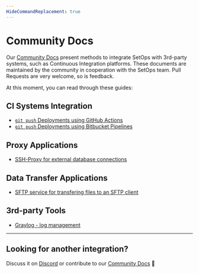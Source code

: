```yaml
---
HideCommandReplacement: true
---
```


# Community Docs

Our [Community Docs](https://github.com/setopsco/community-docs) present methods to integrate SetOps with 3rd-party systems, such as Continuous Integration platforms. These documents are maintained by the community in cooperation with the SetOps team. Pull Requests are very welcome, so is feedback.

At this moment, you can read through these guides:

## CI Systems Integration

* [`git push` Deployments using GitHub Actions](https://github.com/setopsco/community-docs/tree/main/github-actions)
* [`git push` Deployments using Bitbucket Pipelines](https://github.com/setopsco/community-docs/tree/main/bitbucket-pipelines)

## Proxy Applications

* [SSH-Proxy for external database connections](https://github.com/setopsco/community-docs/tree/main/ssh-proxy)

## Data Transfer Applications

* [SFTP service for transfering files to an SFTP client](https://github.com/setopsco/community-docs/tree/main/sftp)

## 3rd-party Tools

* [Graylog - log management](https://github.com/setopsco/community-docs/tree/main/graylog)

---
## Looking for another integration?

Discuss it on [Discord](https://discord.gg/2jZsaP96Gs) or contribute to our [Community Docs](https://github.com/setopsco/community-docs) 🙏
